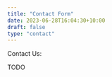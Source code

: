 ```yaml
---
title: "Contact Form"
date: 2023-06-28T16:04:30+10:00
draft: false
type: "contact"
---
```


Contact Us:

TODO
